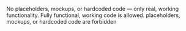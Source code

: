 No placeholders, mockups, or hardcoded code — only real, working functionality.
Fully functional, working code is allowed.
placeholders, mockups, or hardcoded code are forbidden 